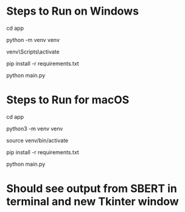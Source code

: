 # Steps to Run on Windows

cd app 

python -m venv venv  

venv\Scripts\activate

pip install -r requirements.txt

python main.py


# Steps to Run for macOS

cd app 

python3 -m venv venv

source venv/bin/activate

pip install -r requirements.txt

python main.py


# Should see output from SBERT in terminal and new Tkinter window



